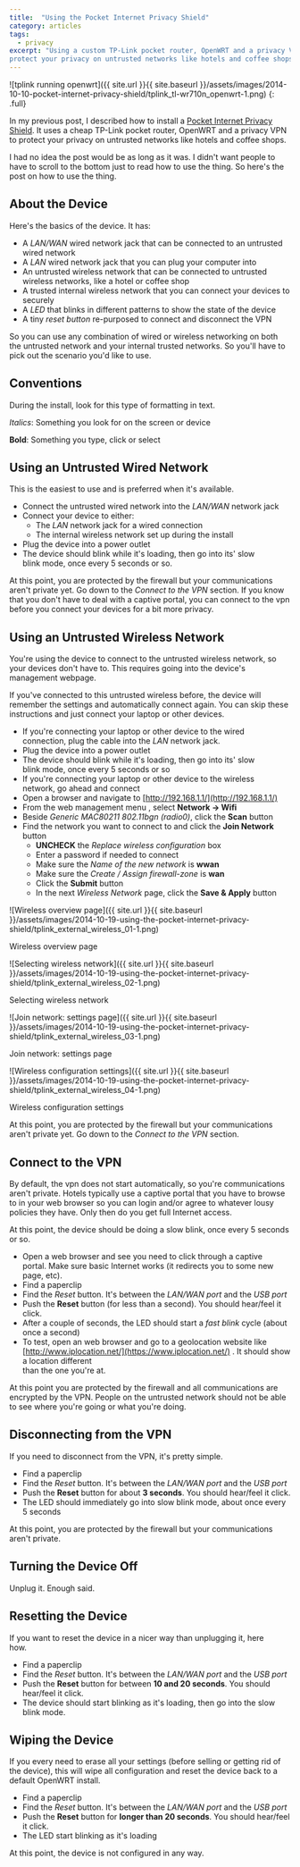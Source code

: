 ```yaml
---
title:  "Using the Pocket Internet Privacy Shield"
category: articles
tags:
  - privacy
excerpt: "Using a custom TP-Link pocket router, OpenWRT and a privacy VPN to
protect your privacy on untrusted networks like hotels and coffee shops."
---
```

![tplink running openwrt]({{ site.url }}{{ site.baseurl }}/assets/images/2014-10-10-pocket-internet-privacy-shield/tplink_tl-wr710n_openwrt-1.png)
{: .full}

In my previous post, I described how to install a [Pocket Internet Privacy Shield](/privacy/pocket-internet-privacy-shield/). It uses a cheap TP-Link pocket router, OpenWRT and a privacy VPN to protect your privacy on untrusted networks like hotels and coffee shops.

I had no idea the post would be as long as it was. I didn't want people to have to scroll to the bottom just to read how to use the thing. So here's the post on how to use the thing.

About the Device
----------------

Here's the basics of the device. It has:

* A _LAN/WAN_ wired network jack that can be connected to an untrusted wired network
* A _LAN_ wired network jack that you can plug your computer into
* An untrusted wireless network that can be connected to untrusted wireless networks, like a hotel or coffee shop
* A trusted internal wireless network that you can connect your devices to securely
* A _LED_ that blinks in different patterns to show the state of the device
* A tiny _reset button_ re-purposed to connect and disconnect the VPN

So you can use any combination of wired or wireless networking on both the untrusted network and your internal trusted networks. So you'll have to pick out the scenario you'd like to use.

Conventions
-----------

During the install, look for this type of formatting in text.

_Italics_: Something you look for on the screen or device

**Bold**: Something you type, click or select

Using an Untrusted Wired Network
--------------------------------

This is the easiest to use and is preferred when it's available.

* Connect the untrusted wired network into the _LAN/WAN_ network jack
* Connect your device to either:
  * The _LAN_ network jack for a wired connection
  * The internal wireless network set up during the install
* Plug the device into a power outlet
* The device should blink while it's loading, then go into its' slow  
  blink mode, once every 5 seconds or so.

At this point, you are protected by the firewall but your communications aren't private yet. Go down to the _Connect to the VPN_ section. If you know that you don't have to deal with a captive portal, you can connect to the vpn before you connect your devices for a bit more privacy.

Using an Untrusted Wireless Network
-----------------------------------

You're using the device to connect to the untrusted wireless network, so your devices don't have to. This requires going into the device's management webpage.

If you've connected to this untrusted wireless before, the device will remember the settings and automatically connect again. You can skip these instructions and just connect your laptop or other devices.

* If you're connecting your laptop or other device to the wired  
  connection, plug the cable into the _LAN_ network jack.
* Plug the device into a power outlet
* The device should blink while it's loading, then go into its' slow  
  blink mode, once every 5 seconds or so
* If you're connecting your laptop or other device to the wireless  
  network, go ahead and connect
* Open a browser and navigate to [http://192.168.1.1/](http://192.168.1.1/)
* From the web management menu , select **Network -> Wifi**
* Beside _Generic MAC80211 802.11bgn (radio0)_, click the **Scan** button
* Find the network you want to connect to and click the **Join Network** button
  * **UNCHECK** the _Replace wireless configuration_ box
  * Enter a password if needed to connect
  * Make sure the _Name of the new network_ is **wwan**
  * Make sure the _Create / Assign firewall-zone_ is **wan**
  * Click the **Submit** button
  * In the next _Wireless Network_ page, click the **Save & Apply** button

![Wireless overview page]({{ site.url }}{{ site.baseurl }}/assets/images/2014-10-19-using-the-pocket-internet-privacy-shield/tplink_external_wireless_01-1.png)

Wireless overview page

![Selecting wireless network]({{ site.url }}{{ site.baseurl }}/assets/images/2014-10-19-using-the-pocket-internet-privacy-shield/tplink_external_wireless_02-1.png)

Selecting wireless network

![Join network: settings page]({{ site.url }}{{ site.baseurl }}/assets/images/2014-10-19-using-the-pocket-internet-privacy-shield/tplink_external_wireless_03-1.png)

Join network: settings page

![Wireless configuration settings]({{ site.url }}{{ site.baseurl }}/assets/images/2014-10-19-using-the-pocket-internet-privacy-shield/tplink_external_wireless_04-1.png)

Wireless configuration settings

At this point, you are protected by the firewall but your communications aren't private yet. Go down to the _Connect to the VPN_ section.

Connect to the VPN
------------------

By default, the vpn does not start automatically, so you're communications aren't private. Hotels typically use a captive portal that you have to browse to in your web browser so you can login and/or agree to whatever lousy policies they have. Only then do you get full Internet access.

At this point, the device should be doing a slow blink, once every 5 seconds or so.

* Open a web browser and see you need to click through a captive  
  portal. Make sure basic Internet works (it redirects you to some new  
  page, etc).
* Find a paperclip
* Find the _Reset_ button. It's between the _LAN/WAN port_ and the _USB port_
* Push the **Reset** button (for less than a second). You should hear/feel it click.
* After a couple of seconds, the LED should start a _fast blink_ cycle (about once a second)
* To test, open an web browser and go to a geolocation website like  
  [http://www.iplocation.net/](https://www.iplocation.net/) . It should show a location different  
  than the one you're at.

At this point you are protected by the firewall and all communications are encrypted by the VPN. People on the untrusted network should not be able to see where you're going or what you're doing.

Disconnecting from the VPN
--------------------------

If you need to disconnect from the VPN, it's pretty simple.

* Find a paperclip
* Find the _Reset_ button. It's between the _LAN/WAN port_ and the _USB port_
* Push the **Reset** button for about **3 seconds**. You should hear/feel it click.
* The LED should immediately go into slow blink mode, about once every 5 seconds

At this point, you are protected by the firewall but your communications aren't private.

Turning the Device Off
----------------------

Unplug it. Enough said.

Resetting the Device
--------------------

If you want to reset the device in a nicer way than unplugging it, here  
how.

* Find a paperclip
* Find the _Reset_ button. It's between the _LAN/WAN port_ and the _USB port_
* Push the **Reset** button for between **10 and 20 seconds**. You should hear/feel it click.
* The device should start blinking as it's loading, then go into the slow blink mode.

Wiping the Device
-----------------

If you every need to erase all your settings (before selling or getting rid of the device), this will wipe all configuration and reset the device back to a default OpenWRT install.

* Find a paperclip
* Find the _Reset_ button. It's between the _LAN/WAN port_ and the _USB port_
* Push the **Reset** button for **longer than 20 seconds**. You should hear/feel it click.
* The LED start blinking as it's loading

At this point, the device is not configured in any way.
